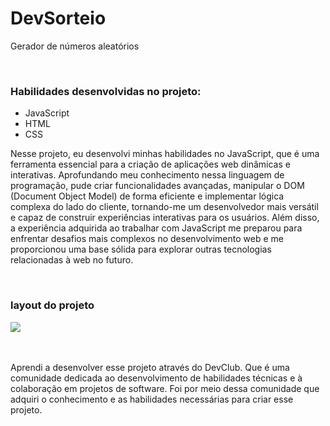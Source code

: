 <h1> DevSorteio</h1>
<p> Gerador de números aleatórios </p> 
<br>
<h3>Habilidades desenvolvidas no projeto:</h3>

- JavaScript
- HTML
- CSS
<p>Nesse projeto, eu desenvolvi minhas habilidades no JavaScript, que é uma ferramenta essencial para a criação de aplicações web dinâmicas e interativas. Aprofundando meu conhecimento nessa linguagem de programação, pude criar funcionalidades avançadas, manipular o DOM (Document Object Model) de forma eficiente e implementar lógica complexa do lado do cliente, tornando-me um desenvolvedor mais versátil e capaz de construir experiências interativas para os usuários. Além disso, a experiência adquirida ao trabalhar com JavaScript me preparou para enfrentar desafios mais complexos no desenvolvimento web e me proporcionou uma base sólida para explorar outras tecnologias relacionadas à web no futuro.</p>
<br>
<h3>layout do projeto</h3>
<img src="https://github.com/vnardo/DevSorteio---Projeto/assets/141376233/3dea9357-4f90-4fbb-9811-1f9b0f0f4f9c">
<br>
<br>
<br>
<p>Aprendi a desenvolver esse projeto através do DevClub. Que é uma comunidade dedicada ao desenvolvimento de habilidades técnicas e à colaboração em projetos de software. Foi por meio dessa comunidade que adquiri o conhecimento e as habilidades necessárias para criar esse projeto. </p>

